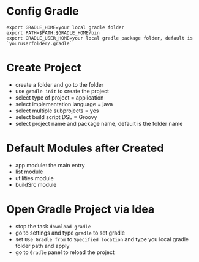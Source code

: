 # Config Gradle
```
export GRADLE_HOME=your local gradle folder
export PATH=$PATH:$GRADLE_HOME/bin
export GRADLE_USER_HOME=your local gradle package folder, default is `youruserfolder/.gradle`
```

# Create Project
- create a folder and go to the folder
- use `gradle init` to create the project
- select type of project = application
- select implementation language = java
- select multiple subprojects = yes
- select build script DSL = Groovy
- select project name and package name, default is the folder name

# Default Modules after Created
- app module: the main entry 
- list module
- utilities module
- buildSrc module

# Open Gradle Project via Idea
- stop the task `download gradle`
- go to settings and type `gradle` to set gradle
- set `Use Gradle from` to `Specified location` and type you local gradle folder path and apply
- go to `Gradle` panel to reload the project